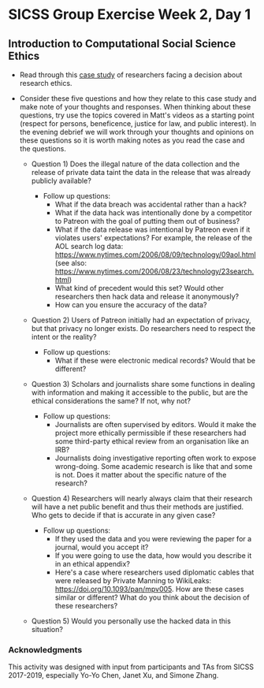 # SICSS Group Exercise Week 2, Day 1

## Introduction to Computational Social Science Ethics

- Read through this [case study](https://bdes.datasociety.net/wp-content/uploads/2016/10/Patreon-Case-Study.pdf) of researchers facing a decision about research ethics.

- Consider these five questions and how they relate to this case study and make note of your thoughts and responses. When thinking about these questions, try use the topics covered in Matt's videos as a starting point (respect for persons, beneficence, justice for law, and public interest). In the evening debrief we will work through your thoughts and opinions on these questions so it is worth making notes as you read the case and the questions.

  - Question 1) Does the illegal nature of the data collection and the release of private data taint the data in the release that was already publicly available?
    - Follow up questions:
      - What if the data breach was accidental rather than a hack?
      - What if the data hack was intentionally done by a competitor to Patreon with the goal of putting them out of business?
      - What if the data release was intentional by Patreon even if it violates users' expectations? For example, the release of the AOL search log data: https://www.nytimes.com/2006/08/09/technology/09aol.html (see also: https://www.nytimes.com/2006/08/23/technology/23search.html)
      - What kind of precedent would this set? Would other researchers then hack data and release it anonymously?
      - How can you ensure the accuracy of the data?

  - Question 2) Users of Patreon initially had an expectation of privacy, but that privacy no longer exists. Do researchers need to respect the intent or the reality?
      - Follow up questions:
        - What if these were electronic medical records? Would that be different?

  - Question 3) Scholars and journalists share some functions in dealing with information and making it accessible to the public, but are the ethical considerations the same? If not, why not?
    - Follow up questions:
      - Journalists are often supervised by editors. Would it make the project more ethically permissible if these researchers had some third-party ethical review from an organisation like an IRB?
      - Journalists doing investigative reporting often work to expose wrong-doing. Some academic research is like that and some is not. Does it matter about the specific nature of the research?

  - Question 4) Researchers will nearly always claim that their research will have a net public benefit and thus their methods are justified. Who gets to decide if that is accurate in any given case?
    - Follow up questions:
      - If they used the data and you were reviewing the paper for a journal, would you accept it?
      - If you were going to use the data, how would you describe it in an ethical appendix?
      - Here's a case where researchers used diplomatic cables that were released by Private Manning to WikiLeaks: https://doi.org/10.1093/pan/mpv005. How are these cases similar or different? What do you think about the decision of these researchers?

  - Question 5) Would you personally use the hacked data in this situation?

### Acknowledgments

This activity was designed with input from participants and TAs from SICSS 2017-2019, especially Yo-Yo Chen, Janet Xu, and Simone Zhang.
